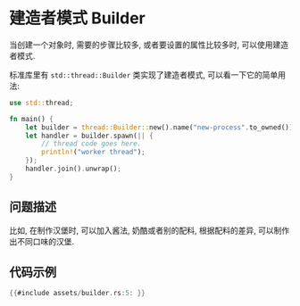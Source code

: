# 建造者模式 Builder

当创建一个对象时, 需要的步骤比较多, 或者要设置的属性比较多时, 可以使用建造者模式.

标准库里有 `std::thread::Builder` 类实现了建造者模式, 可以看一下它的简单用法:

```rust
use std::thread;

fn main() {
    let builder = thread::Builder::new().name("new-process".to_owned()).stack_size(32 * 1024);
    let handler = builder.spawn(|| {
        // thread code goes here.
        println!("worker thread");
    });
    handler.join().unwrap();
}
```

## 问题描述

比如, 在制作汉堡时, 可以加入酱法, 奶酷或者别的配料, 根据配料的差异, 可以制作出不同口味的汉堡.

## 代码示例

```rust
{{#include assets/builder.rs:5: }}
```